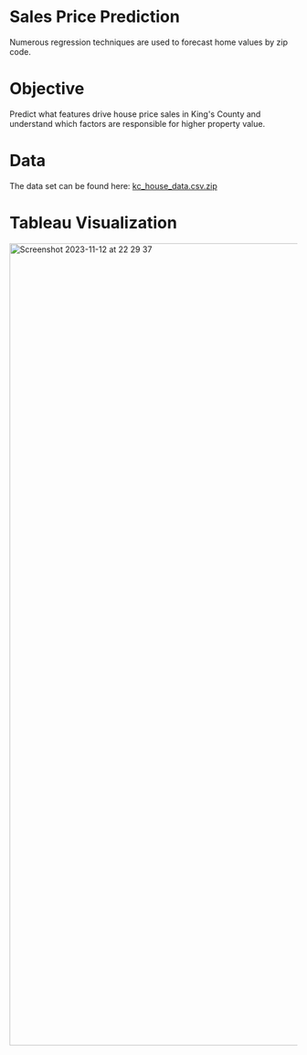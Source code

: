 # Sales Price Prediction

Numerous regression techniques are used to forecast home values by zip code. 

# Objective

Predict what features drive house price sales in King's County and understand which factors are responsible for higher property value.

# Data

The data set can be found here: [kc_house_data.csv.zip](https://github.com/sirbentleyheir/Housing/files/13329201/kc_house_data.csv.zip)

# Tableau Visualization


<img width="1405" alt="Screenshot 2023-11-12 at 22 29 37" src="https://github.com/sirbentleyheir/Housing/assets/104694742/07203498-0300-4199-9e0a-1e513fd710ff">
